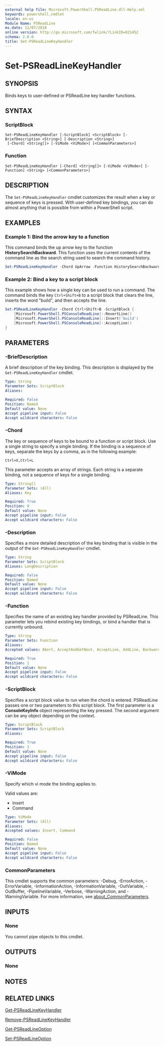```yaml
---
external help file: Microsoft.PowerShell.PSReadLine.dll-Help.xml
keywords: powershell,cmdlet
locale: en-us
Module Name: PSReadLine
ms.date: 12/07/2018
online version: http://go.microsoft.com/fwlink/?LinkID=821452
schema: 2.0.0
title: Set-PSReadLineKeyHandler
---
```


# Set-PSReadLineKeyHandler

## SYNOPSIS
Binds keys to user-defined or PSReadLine key handler functions.

## SYNTAX

### ScriptBlock

```
Set-PSReadLineKeyHandler [-ScriptBlock] <ScriptBlock> [-BriefDescription <String>] [-Description <String>]
 [-Chord] <String[]> [-ViMode <ViMode>] [<CommonParameters>]
```

### Function

```
Set-PSReadLineKeyHandler [-Chord] <String[]> [-ViMode <ViMode>] [-Function] <String> [<CommonParameters>]
```

## DESCRIPTION

The `Set-PSReadLineKeyHandler` cmdlet customizes the result when a key or sequence of keys is
pressed. With user-defined key bindings, you can do almost anything that is possible from within a
PowerShell script.

## EXAMPLES

### Example 1: Bind the arrow key to a function

This command binds the up arrow key to the function **HistorySearchBackward**. This function uses
the current contents of the command line as the search string used to search the command history.

```powershell
Set-PSReadLineKeyHandler -Chord UpArrow -Function HistorySearchBackward
```

### Example 2: Bind a key to a script block

This example shows how a single key can be used to run a command. The command binds the key
`Ctrl+Shift+B` to a script block that clears the line, inserts the word "build", and then accepts
the line.

```powershell
Set-PSReadLineKeyHandler -Chord Ctrl+Shift+B -ScriptBlock {
    [Microsoft.PowerShell.PSConsoleReadLine]::RevertLine()
    [Microsoft.PowerShell.PSConsoleReadLine]::Insert('build')
    [Microsoft.PowerShell.PSConsoleReadLine]::AcceptLine()
}
```

## PARAMETERS

### -BriefDescription

A brief description of the key binding. This description is displayed by the
`Get-PSReadLineKeyHandler` cmdlet.

```yaml
Type: String
Parameter Sets: ScriptBlock
Aliases:

Required: False
Position: Named
Default value: None
Accept pipeline input: False
Accept wildcard characters: False
```

### -Chord

The key or sequence of keys to be bound to a function or script block. Use a single string to
specify a single binding. If the binding is a sequence of keys, separate the keys by a comma, as in
the following example:

`Ctrl+X,Ctrl+L`

This parameter accepts an array of strings. Each string is a separate binding, not a sequence of
keys for a single binding.

```yaml
Type: String[]
Parameter Sets: (All)
Aliases: Key

Required: True
Position: 0
Default value: None
Accept pipeline input: False
Accept wildcard characters: False
```

### -Description

Specifies a more detailed description of the key binding that is visible in the output of the
`Get-PSReadLineKeyHandler` cmdlet.

```yaml
Type: String
Parameter Sets: ScriptBlock
Aliases: LongDescription

Required: False
Position: Named
Default value: None
Accept pipeline input: False
Accept wildcard characters: False
```

### -Function

Specifies the name of an existing key handler provided by PSReadLine. This parameter lets you
rebind existing key bindings, or bind a handler that is currently unbound.

```yaml
Type: String
Parameter Sets: Function
Aliases:
Accepted values: Abort, AcceptAndGetNext, AcceptLine, AddLine, BackwardChar, BackwardDeleteChar, BackwardDeleteLine, BackwardDeleteWord, BackwardKillLine, BackwardKillWord, BackwardWord, BeginningOfHistory, BeginningOfLine, CancelLine, CaptureScreen, CharacterSearch, CharacterSearchBackward, ClearHistory, ClearScreen, Complete, Copy, CopyOrCancelLine, Cut, DeleteChar, DeleteCharOrExit, DeleteEndOfWord, DeleteLine, DeleteLineToFirstChar, DeleteToEnd, DeleteWord, DigitArgument, EndOfHistory, EndOfLine, ExchangePointAndMark, ForwardChar, ForwardDeleteLine, ForwardSearchHistory, ForwardWord, GotoBrace, GotoColumn, GotoFirstNonBlankOfLine, HistorySearchBackward, HistorySearchForward, InsertLineAbove, InsertLineBelow, InvertCase, InvokePrompt, KillLine, KillRegion, KillWord, MenuComplete, MoveToEndOfLine, NextHistory, NextLine, NextWord, NextWordEnd, Paste, PasteAfter, PasteBefore, PossibleCompletions, PrependAndAccept, PreviousHistory, PreviousLine, Redo, RepeatLastCharSearch, RepeatLastCharSearchBackwards, RepeatLastCommand, RepeatSearch, RepeatSearchBackward, ReverseSearchHistory, RevertLine, ScrollDisplayDown, ScrollDisplayDownLine, ScrollDisplayToCursor, ScrollDisplayTop, ScrollDisplayUp, ScrollDisplayUpLine, SearchChar, SearchCharBackward, SearchCharBackwardWithBackoff, SearchCharWithBackoff, SearchForward, SelectAll, SelectBackwardChar, SelectBackwardsLine, SelectBackwardWord, SelectForwardChar, SelectForwardWord, SelectLine, SelectNextWord, SelectShellBackwardWord, SelectShellForwardWord, SelectShellNextWord, SelfInsert, SetMark, ShellBackwardKillWord, ShellBackwardWord, ShellForwardWord, ShellKillWord, ShellNextWord, ShowKeyBindings, SwapCharacters, TabCompleteNext, TabCompletePrevious, Undo, UndoAll, UnixWordRubout, ValidateAndAcceptLine, ViAcceptLine, ViAcceptLineOrExit, ViAppendLine, ViBackwardDeleteGlob, ViBackwardGlob, ViBackwardWord, ViCommandMode, ViDeleteBrace, ViDeleteEndOfGlob, ViDeleteGlob, ViDigitArgumentInChord, ViEditVisually, ViExit, ViGotoBrace, ViInsertAtBegining, ViInsertAtEnd, ViInsertLine, ViInsertMode, ViInsertWithAppend, ViInsertWithDelete, ViJoinLines, ViNextWord, ViSearchHistoryBackward, ViTabCompleteNext, ViTabCompletePrevious, ViYankBeginningOfLine, ViYankEndOfGlob, ViYankEndOfWord, ViYankLeft, ViYankLine, ViYankNextGlob, ViYankNextWord, ViYankPercent, ViYankPreviousGlob, ViYankPreviousWord, ViYankRight, ViYankToEndOfLine, ViYankToFirstChar, WhatIsKey, Yank, YankLastArg, YankNthArg, YankPop

Required: True
Position: 1
Default value: None
Accept pipeline input: False
Accept wildcard characters: False
```

### -ScriptBlock

Specifies a script block value to run when the chord is entered. PSReadLine passes one or two
parameters to this script block. The first parameter is a **ConsoleKeyInfo** object representing
the key pressed. The second argument can be any object depending on the context.

```yaml
Type: ScriptBlock
Parameter Sets: ScriptBlock
Aliases:

Required: True
Position: 1
Default value: None
Accept pipeline input: False
Accept wildcard characters: False
```

### -ViMode

Specify which vi mode the binding applies to.

Valid values are:

- Insert
- Command

```yaml
Type: ViMode
Parameter Sets: (All)
Aliases:
Accepted values: Insert, Command

Required: False
Position: Named
Default value: None
Accept pipeline input: False
Accept wildcard characters: False
```

### CommonParameters

This cmdlet supports the common parameters: -Debug, -ErrorAction, -ErrorVariable,
-InformationAction, -InformationVariable, -OutVariable, -OutBuffer, -PipelineVariable, -Verbose,
-WarningAction, and -WarningVariable. For more information, see
[about_CommonParameters](http://go.microsoft.com/fwlink/?LinkID=113216).

## INPUTS

### None

You cannot pipe objects to this cmdlet.

## OUTPUTS

### None

## NOTES

## RELATED LINKS

[Get-PSReadLineKeyHandler](Get-PSReadLineKeyHandler.md)

[Remove-PSReadLineKeyHandler](Remove-PSReadLineKeyHandler.md)

[Get-PSReadLineOption](Get-PSReadLineOption.md)

[Set-PSReadLineOption](Set-PSReadLineOption.md)